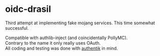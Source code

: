 # oidc-drasil
Third attempt at implementing fake mojang services. This time somewhat successful.

Compatible with authlib-inject (and coincidentally PollyMC).  
Contrary to the name it only really uses OAuth.  
All coding and testing was done with [authentik](https://goauthentik.io) in mind.
